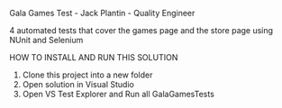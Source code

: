 Gala Games Test - Jack Plantin - Quality Engineer

4 automated tests that cover the games page and the store page using NUnit and Selenium

HOW TO INSTALL AND RUN THIS SOLUTION

1. Clone this project into a new folder
2. Open solution in Visual Studio
3. Open VS Test Explorer and Run all GalaGamesTests
